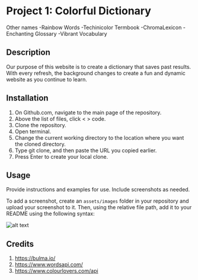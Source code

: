 # Project 1: Colorful Dictionary
Other names
-Rainbow Words
-Techinicolor Termbook
-ChromaLexicon
-Enchanting Glossary
-Vibrant Vocabulary

## Description

Our purpose of this website is to create a dictionary that saves past results. With every refresh, the background changes to create a fun and dynamic website as you continue to learn.

## Installation

1. On Github.com, navigate to the main page of the repository.
2. Above the list of files, click < > code.
3. Clone the repository.
4. Open terminal.
5. Change the current working directory to the location where you want the cloned directory.
6. Type git clone, and then paste the URL you copied earlier.
7. Press Enter to create your local clone.

## Usage

Provide instructions and examples for use. Include screenshots as needed.

To add a screenshot, create an `assets/images` folder in your repository and upload your screenshot to it. Then, using the relative file path, add it to your README using the following syntax:

![alt text](assets/images/screenshot.png)

## Credits

1. https://bulma.io/
2. https://www.wordsapi.com/
3. https://www.colourlovers.com/api

